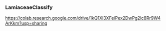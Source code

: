### LamiaceaeClassify
https://colab.research.google.com/drive/1kQ1Xi3XFeiPex2DwPg2lc8Rr9W4ArKkm?usp=sharing
 
